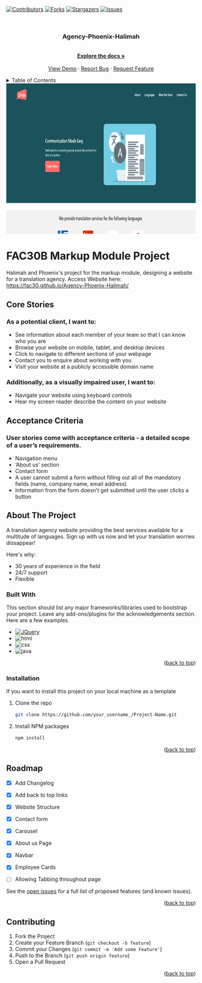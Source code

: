 <!-- Improved compatibility of back to top link: See: https://github.com/othneildrew/Best-README-Template/pull/73 -->
<a name="readme-top"></a>
<!--
*** Thanks for checking out the Best-README-Template. If you have a suggestion
*** that would make this better, please fork the repo and create a pull request
*** or simply open an issue with the tag "enhancement".
*** Don't forget to give the project a star!
*** Thanks again! Now go create something AMAZING! :D
-->



<!-- PROJECT SHIELDS -->
<!--
*** I'm using markdown "reference style" links for readability.
*** Reference links are enclosed in brackets [ ] instead of parentheses ( ).
*** See the bottom of this document for the declaration of the reference variables
*** for contributors-url, forks-url, etc. This is an optional, concise syntax you may use.
*** https://www.markdownguide.org/basic-syntax/#reference-style-links
-->
[![Contributors][contributors-shield]][contributors-url]
[![Forks][forks-shield]][forks-url]
[![Stargazers][stars-shield]][stars-url]
[![Issues][issues-shield]][issues-url]


<!-- PROJECT LOGO -->
<br />
<div align="center">
  <a href="https://github.com/fac30/Best-Agency-Phoenix-Halimah">
  </a>

  <h3 align="center">Agency-Phoenix-Halimah</h3>

  <p align="center">
    <br />
    <a href="https://github.com/fac30/Best-Agency-Phoenix-Halimah"><strong>Explore the docs »</strong></a>
    <br />
    <br />
    <a href="https://fac30.github.io/Agency-Phoenix-Halimah">View Demo</a>
    ·
    <a href="https://github.com/fac30/Agency-Phoenix-Halimah/issues">Report Bug</a>
    ·
    <a href="https://github.com/fac30/Agency-Phoenix-Halimah/issues">Request Feature</a>
  </p>
</div>



<!-- TABLE OF CONTENTS -->
<details>
  <summary>Table of Contents</summary>
  <ol>
    <li>
      <a href="#about-the-project">About The Project</a>
      <ul>
        <li><a href="#built-with">Built With</a></li>
      </ul>
    </li>
    <li>
      <a href="#getting-started">Getting Started</a>
      <ul>
        <li><a href="#prerequisites">Prerequisites</a></li>
        <li><a href="#installation">Installation</a></li>
      </ul>
    </li>
    <li><a href="#usage">Usage</a></li>
    <li><a href="#roadmap">Roadmap</a></li>
    <li><a href="#contributing">Contributing</a></li>
    <li><a href="#license">License</a></li>
    <li><a href="#contact">Contact</a></li>
    <li><a href="#acknowledgments">Acknowledgments</a></li>
  </ol>
</details>

<img src="imageforreadme.png" alt="Logo" width="900" height="400">

# FAC30B Markup Module Project
Halimah and Phoenix's project for the markup module, designing a website for a translation agency.
Access Website here: https://fac30.github.io/Agency-Phoenix-Halimah/

## Core Stories 
### As a potential client, I want to:

- See information about each member of your team so that I can know who you are
- Browse your website on mobile, tablet, and desktop devices
- Click to navigate to different sections of your webpage
- Contact you to enquire about working with you
- Visit your website at a publicly accessible domain name

### Additionally, as a visually impaired user, I want to:

- Navigate your website using keyboard controls
- Hear my screen reader describe the content on your website


## Acceptance Criteria 
### User stories come with acceptance criteria - a detailed scope of a user’s requirements.

- Navigation menu
- ‘About us’ section
- Contact form
- A user cannot submit a form without filling out all of the mandatory fields (name, company name, email address)
- Information from the form doesn’t get submitted until the user clicks a button


<!-- ABOUT THE PROJECT -->
## About The Project

A translation agency website providing the best services available for a multitude of languages. Sign up with us now and let your translation worries dissappear!

Here's why:
* 30 years of experience in the field
* 24/7 support
* Flexible 


### Built With

This section should list any major frameworks/libraries used to bootstrap your project. Leave any add-ons/plugins for the acknowledgements section. Here are a few examples.


* [![JQuery][JQuery.com]][JQuery-url]
* ![html](https://img.shields.io/badge/HTML-239120?style=for-the-badge&logo=html5&logoColor=white)
* ![css](https://img.shields.io/badge/CSS-239120?&style=for-the-badge&logo=css3&logoColor=white)
* ![java](https://img.shields.io/badge/JavaScript-F7DF1E?style=for-the-badge&logo=javascript&logoColor=black)

<p align="right">(<a href="#readme-top">back to top</a>)</p>

<!-- GETTING STARTED -->
### Installation

If you want to install this project on your local machine as a template

1. Clone the repo
   ```sh
   git clone https://github.com/your_username_/Project-Name.git
   ```
2. Install NPM packages
   ```sh
   npm install
   ```

<p align="right">(<a href="#readme-top">back to top</a>)</p>

<!-- ROADMAP -->
## Roadmap

- [x] Add Changelog
- [x] Add back to top links
- [x] Website Structure
- [x] Contact form
- [x] Carousel
- [x] About us Page
- [x] Navbar
- [x] Employee Cards
- [ ] Allowing Tabbing throughout page


See the [open issues](https://github.com/othneildrew/Best-README-Template/issues) for a full list of proposed features (and known issues).

<p align="right">(<a href="#readme-top">back to top</a>)</p>



<!-- CONTRIBUTING -->
## Contributing

1. Fork the Project
2. Create your Feature Branch (`git checkout -b feature`)
3. Commit your Changes (`git commit -m 'Add some Feature'`)
4. Push to the Branch (`git push origin feature`)
5. Open a Pull Request

<p align="right">(<a href="#readme-top">back to top</a>)</p>



<!-- MARKDOWN LINKS & IMAGES -->
<!-- https://www.markdownguide.org/basic-syntax/#reference-style-links -->
[contributors-shield]: https://img.shields.io/github/contributors/fac30/Agency-Phoenix-Halimah?style=for-the-badge
[contributors-url]: https://github.com/fac30/Agency-Phoenix-Halimah/graphs/contributors
[forks-shield]: https://img.shields.io/github/forks/fac30/Agency-Phoenix-Halimah?style=for-the-badge
[forks-url]: https://github.com/fac30/Agency-Phoenix-Halimah/network/members
[stars-shield]: https://img.shields.io/github/stars/fac30/Agency-Phoenix-Halimah?style=for-the-badge
[stars-url]: https://github.com/fac30/Agency-Phoenix-Halimah/stargazers
[issues-shield]: https://img.shields.io/github/issues/fac30/Agency-Phoenix-Halimah?style=for-the-badge
[issues-url]: https://github.com/fac30/Agency-Phoenix-Halimah/issues
[product-screenshot]: images/screenshot.png
[Next.js]: https://img.shields.io/badge/next.js-000000?style=for-the-badge&logo=nextdotjs&logoColor=white
[Next-url]: https://nextjs.org/
[React.js]: https://img.shields.io/badge/React-20232A?style=for-the-badge&logo=react&logoColor=61DAFB
[React-url]: https://reactjs.org/
[Vue.js]: https://img.shields.io/badge/Vue.js-35495E?style=for-the-badge&logo=vuedotjs&logoColor=4FC08D
[Vue-url]: https://vuejs.org/
[Angular.io]: https://img.shields.io/badge/Angular-DD0031?style=for-the-badge&logo=angular&logoColor=white
[Angular-url]: https://angular.io/
[Svelte.dev]: https://img.shields.io/badge/Svelte-4A4A55?style=for-the-badge&logo=svelte&logoColor=FF3E00
[Svelte-url]: https://svelte.dev/
[Laravel.com]: https://img.shields.io/badge/Laravel-FF2D20?style=for-the-badge&logo=laravel&logoColor=white
[Laravel-url]: https://laravel.com
[Bootstrap.com]: https://img.shields.io/badge/Bootstrap-563D7C?style=for-the-badge&logo=bootstrap&logoColor=white
[Bootstrap-url]: https://getbootstrap.com
[JQuery.com]: https://img.shields.io/badge/jQuery-0769AD?style=for-the-badge&logo=jquery&logoColor=white
[JQuery-url]: https://jquery.com 
